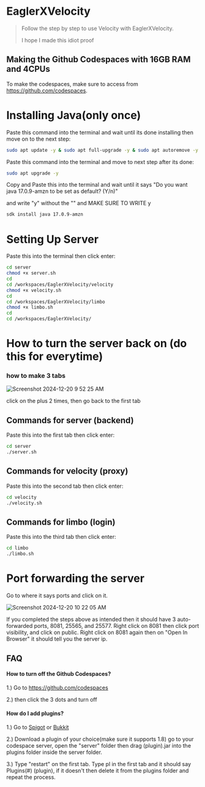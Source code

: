 # EaglerXVelocity
> Follow the step by step to use Velocity with EaglerXVelocity.
> 
> I hope I made this idiot proof
## Making the Github Codespaces with 16GB RAM and 4CPUs
To make the codespaces, make sure to access from https://github.com/codespaces.

# Installing Java(only once)
Paste this command into the terminal and wait until its done installing then move on to the next step:
```bash
sudo apt update -y & sudo apt full-upgrade -y & sudo apt autoremove -y & sudo apt auto-clean -y
```
Paste this command into the terminal and move to next step after its done:
```bash
sudo apt upgrade -y
```
Copy and Paste this into the terminal and wait until it says "Do you want java 17.0.9-amzn to be set as default? (Y/n)" 

and write "y" without the "" and MAKE SURE TO WRITE y
```bash
sdk install java 17.0.9-amzn
```

# Setting Up Server
 Paste this into the terminal then click enter:
```bash
cd server
chmod +x server.sh
cd
cd /workspaces/EaglerXVelocity/velocity
chmod +x velocity.sh
cd
cd /workspaces/EaglerXVelocity/limbo
chmod +x limbo.sh
cd
cd /workspaces/EaglerXVelocity/
```
# How to turn the server back on (do this for everytime)
### how to make 3 tabs

 ![Screenshot 2024-12-20 9 52 25 AM](https://github.com/user-attachments/assets/e7ca31b4-1303-4e09-b81c-978a25229135)
 
 click on the plus 2 times, then go back to the first tab
## Commands for server (backend)
 Paste this into the first tab then click enter:
```bash
cd server
./server.sh
```
## Commands for velocity (proxy)
 Paste this into the second tab then click enter:
```bash
cd velocity
./velocity.sh
```
## Commands for limbo (login)
 Paste this into the third tab then click enter:
```bash
cd limbo
./limbo.sh
```
# Port forwarding the server
 Go to where it says ports and click on it.
 
 ![Screenshot 2024-12-20 10 22 05 AM](https://github.com/user-attachments/assets/e86b821a-165c-4792-9693-e79408894aba)

 If you completed the steps above as intended then it should have 3 auto-forwarded ports, 8081, 25565, and 25577.
 Right click on 8081 then click port visibility, and click on public.
 Right click on 8081 again then on "Open In Browser" it should tell you the server ip.
## FAQ

#### How to turn off the Github Codespaces?

1.) Go to https://github.com/codespaces

2.) then click the 3 dots and turn off

#### How do I add plugins?

1.) Go to [Spigot](https://www.spigotmc.org/resources/categories/spigot.4/) or [Bukkit](https://dev.bukkit.org/bukkit-plugins)

2.) Download a plugin of your choice(make sure it supports 1.8) go to your codespace server, open the "server" folder then drag (plugin).jar into the plugins folder inside the server folder.

3.) Type "restart" on the first tab. Type pl in the first tab and it should say Plugins(#) (plugin), if it doesn't then delete it from the plugins folder and repeat the process.
